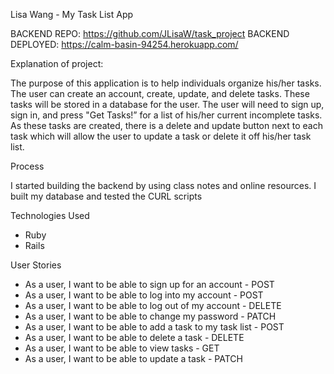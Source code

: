 Lisa Wang - My Task List App

BACKEND REPO: https://github.com/JLisaW/task_project
BACKEND DEPLOYED: https://calm-basin-94254.herokuapp.com/

Explanation of project:

The purpose of this application is to help individuals organize his/her tasks.  The user can create an account, create, update, and delete tasks.  These tasks will be stored in a database for the user.  The user will need to sign up, sign in, and press "Get Tasks!” for a list of his/her current incomplete tasks.  As these tasks are created, there is a delete and update button next to each task which will allow the user to update a task or delete it off his/her task list.

Process

I started building the backend by using class notes and online resources.  I built my database and tested the CURL scripts


Technologies Used

* Ruby
* Rails

User Stories

* As a user, I want to be able to sign up for an account - POST
* As a user, I want to be able to log into my account - POST
* As a user, I want to be able to log out of my account - DELETE
* As a user, I want to be able to change my password - PATCH
* As a user, I want to be able to add a task to my task list - POST
* As a user, I want to be able to delete a task - DELETE
* As a user, I want to be able to view tasks - GET
* As a user, I want to be able to update a task - PATCH

